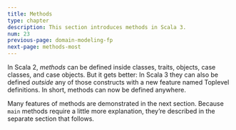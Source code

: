 ```yaml
---
title: Methods
type: chapter
description: This section introduces methods in Scala 3.
num: 23
previous-page: domain-modeling-fp
next-page: methods-most
---
```



In Scala 2, _methods_ can be defined inside classes, traits, objects, case classes, and case objects. But it gets better: In Scala 3 they can also be defined _outside_ any of those constructs with a new feature named Toplevel definitions. In short, methods can now be defined anywhere.

Many features of methods are demonstrated in the next section. Because `main` methods require a little more explanation, they’re described in the separate section that follows.



